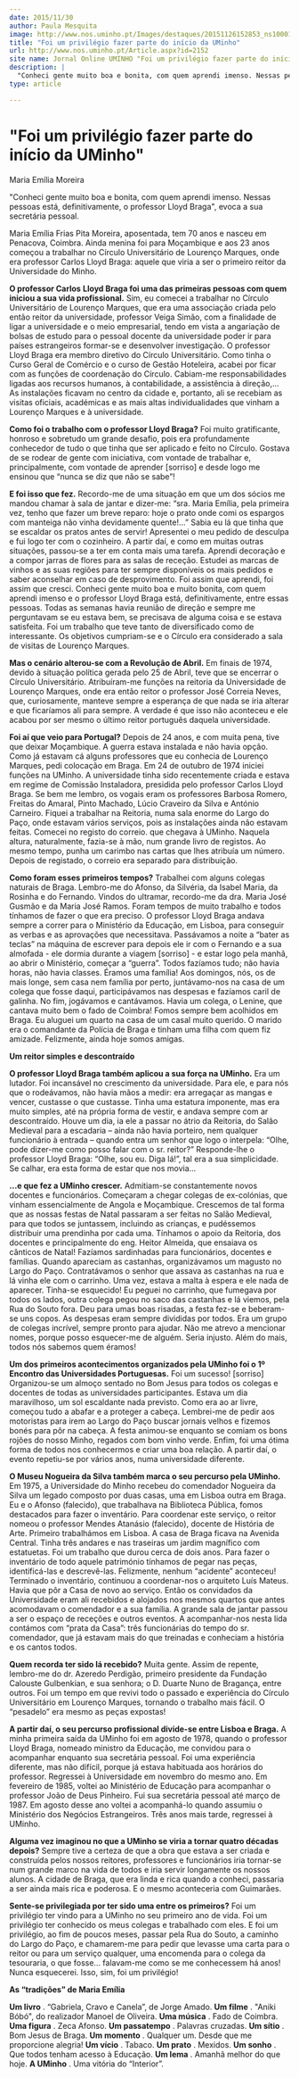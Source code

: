 ```yaml
---
date: 2015/11/30
author: Paula Mesquita
image: http://www.nos.uminho.pt/Images/destaques/20151126152853_ns10001.jpg
title: "Foi um privilégio fazer parte do início da UMinho"
url: http://www.nos.uminho.pt/Article.aspx?id=2152
site name: Jornal Online UMINHO "Foi um privilégio fazer parte do início da UMinho"
description: |
  "Conheci gente muito boa e bonita, com quem aprendi imenso. Nessas pessoas está, definitivamente, o professor Lloyd Braga", evoca a sua secretária pessoal.
type: article

---
```

# "Foi um privilégio fazer parte do início da UMinho"




Maria Emília Moreira

"Conheci gente muito boa e bonita, com quem aprendi imenso. Nessas pessoas está, definitivamente, o professor Lloyd Braga", evoca a sua secretária pessoal.

Maria Emília Frias Pita Moreira, aposentada, tem 70 anos e nasceu em Penacova, Coimbra. Ainda menina foi para Moçambique e aos 23 anos começou a trabalhar no Círculo Universitário de Lourenço Marques, onde era professor Carlos Lloyd Braga: aquele que viria a ser o primeiro reitor da Universidade do Minho.


**O professor Carlos**  **Lloyd Braga foi uma das primeiras pessoas com quem iniciou a sua vida profissional.** 
Sim, eu comecei a trabalhar no Círculo Universitário de Lourenço Marques, que era uma associação criada pelo então reitor da universidade, professor Veiga Simão, com a finalidade de ligar a universidade e o meio empresarial, tendo em vista a angariação de bolsas de estudo para o pessoal docente da universidade poder ir para países estrangeiros formar-se e desenvolver investigação. O professor Lloyd Braga era membro diretivo do Círculo Universitário. Como tinha o Curso Geral de Comércio e o curso de Gestão Hoteleira, acabei por ficar com as funções de coordenação do Círculo. Cabiam-me responsabilidades ligadas aos recursos humanos, à contabilidade, a assistência à direção,... As instalações ficavam no centro da cidade e, portanto, ali se recebiam as visitas oficiais, académicas e as mais altas individualidades que vinham a Lourenço Marques e à universidade.

**Como foi o trabalho com o professor Lloyd Braga?** 
Foi muito gratificante, honroso e sobretudo um grande desafio, pois era profundamente conhecedor de tudo o que tinha que ser aplicado e feito no Círculo. Gostava de se rodear de gente com iniciativa, com vontade de trabalhar e, principalmente, com vontade de aprender [sorriso] e desde logo me ensinou que “nunca se diz que não se sabe”!

**E foi isso que fez.** 
Recordo-me de uma situação em que um dos sócios me mandou chamar à sala de jantar e dizer-me: “sra. Maria Emília, pela primeira vez, tenho que fazer um breve reparo: hoje o prato onde comi os espargos com manteiga não vinha devidamente quente!...” Sabia eu lá que tinha que se escaldar os pratos antes de servir! Apresentei o meu pedido de desculpa e fui logo ter com o cozinheiro. A partir daí, e como em muitas outras situações, passou-se a ter em conta mais uma tarefa. Aprendi decoração e a compor jarras de flores para as salas de receção. Estudei as marcas de vinhos e as suas regiões para ter sempre disponíveis os mais pedidos e saber aconselhar em caso de desprovimento. Foi assim que aprendi, foi assim que cresci. Conheci gente muito boa e muito bonita, com quem aprendi imenso e o professor Lloyd Braga está, definitivamente, entre essas pessoas. Todas as semanas havia reunião de direção e sempre me perguntavam se eu estava bem, se precisava de alguma coisa e se estava satisfeita. Foi um trabalho que teve tanto de diversificado como de interessante. Os objetivos cumpriam-se e o Círculo era considerado a sala de visitas de Lourenço Marques.

**Mas o cenário alterou-se com a Revolução de Abril.** 
Em finais de 1974, devido à situação política gerada pelo 25 de Abril, teve que se encerrar o Círculo Universitário. Atribuíram-me funções na reitoria da Universidade de Lourenço Marques, onde era então reitor o professor José Correia Neves, que, curiosamente, manteve sempre a esperança de que nada se iria alterar e que ficaríamos ali para sempre. A verdade é que isso não aconteceu e ele acabou por ser mesmo o último reitor português daquela universidade.

**Foi aí que veio para Portugal?** 
Depois de 24 anos, e com muita pena, tive que deixar Moçambique. A guerra estava instalada e não havia opção. Como já estavam cá alguns professores que eu conhecia de Lourenço Marques, pedi colocação em Braga. Em 24 de outubro de 1974 iniciei funções na UMinho. A universidade tinha sido recentemente criada e estava em regime de Comissão Instaladora, presidida pelo professor Carlos Lloyd Braga. Se bem me lembro, os vogais eram os professores Barbosa Romero, Freitas do Amaral, Pinto Machado, Lúcio Craveiro da Silva e António Carneiro. Fiquei a trabalhar na Reitoria, numa sala enorme do Largo do Paço, onde estavam vários serviços, pois as instalações ainda não estavam feitas. Comecei no registo do correio. que chegava à UMinho. Naquela altura, naturalmente, fazia-se à mão, num grande livro de registos. Ao mesmo tempo, punha um carimbo nas cartas que lhes atribuía um número. Depois de registado, o correio era separado para distribuição.

**Como foram esses primeiros tempos?** 
Trabalhei com alguns colegas naturais de Braga. Lembro-me do Afonso, da Silvéria, da Isabel Maria, da Rosinha e do Fernando. Vindos do ultramar, recordo-me da dra. Maria José Gusmão e da Maria José Ramos. Foram tempos de muito trabalho e todos tínhamos de fazer o que era preciso. O professor Lloyd Braga andava sempre a correr para o Ministério da Educação, em Lisboa, para conseguir as verbas e as aprovações que necessitava. Passávamos a noite a “bater as teclas” na máquina de escrever para depois ele ir com o Fernando e a sua almofada - ele dormia durante a viagem [sorriso] - e estar logo pela manhã, ao abrir o Ministério, começar a “guerra”. Todos fazíamos tudo; não havia horas, não havia classes. Éramos uma família! Aos domingos, nós, os de mais longe, sem casa nem família por perto, juntávamo-nos na casa de um colega que fosse daqui, participávamos nas despesas e fazíamos caril de galinha. No fim, jogávamos e cantávamos. Havia um colega, o Lenine, que cantava muito bem o fado de Coimbra! Fomos sempre bem acolhidos em Braga. Eu aluguei um quarto na casa de um casal muito querido. O marido era o comandante da Polícia de Braga e tinham uma filha com quem fiz amizade. Felizmente, ainda hoje somos amigas.


**Um reitor simples e descontraído** 

**O professor Lloyd Braga também aplicou a sua força na UMinho.** 
Era um lutador. Foi incansável no crescimento da universidade. Para ele, e para nós que o rodeávamos, não havia mãos a medir: era arregaçar as mangas e vencer, custasse o que custasse. Tinha uma estatura imponente, mas era muito simples, até na própria forma de vestir, e andava sempre com ar descontraído. Houve um dia, ia ele a passar no átrio da Reitoria, do Salão Medieval para a escadaria – ainda não havia porteiro, nem qualquer funcionário à entrada – quando entra um senhor que logo o interpela: “Olhe, pode dizer-me como posso falar com o  sr. reitor?” Responde-lhe o professor Lloyd Braga: “Olhe, sou eu. Diga lá!”, tal era a sua simplicidade. Se calhar, era esta forma de estar que nos movia…

**…e que fez a UMinho crescer.** 
Admitiam-se constantemente novos docentes e funcionários. Começaram a chegar colegas de ex-colónias, que vinham essencialmente de Angola e Moçambique. Crescemos de tal forma que as nossas festas de Natal passaram a ser feitas no Salão Medieval, para que todos se juntassem, incluindo as crianças, e pudéssemos distribuir uma prendinha por cada uma. Tínhamos o apoio da Reitoria, dos docentes e principalmente do eng. Heitor Almeida, que ensaiava os cânticos de Natal! Fazíamos sardinhadas para funcionários, docentes e famílias. Quando apareciam as castanhas, organizávamos um magusto no Largo do Paço. Contratávamos o senhor que assava as castanhas na rua e lá vinha ele com o carrinho. Uma vez, estava a malta à espera e ele nada de aparecer. Tinha-se esquecido! Eu peguei no carrinho, que fumegava por todos os lados, outra colega pegou no saco das castanhas e lá viemos, pela Rua do Souto fora. Deu para umas boas risadas, a festa fez-se e beberam-se uns copos. As despesas eram sempre divididas por todos. Era um grupo de colegas incrível, sempre pronto para ajudar. Não me atrevo a mencionar nomes, porque posso esquecer-me de alguém. Seria injusto. Além do mais, todos nós sabemos quem éramos!

**Um dos primeiros acontecimentos organizados pela UMinho foi o 1º Encontro das Universidades Portuguesas.** 
Foi um sucesso! [sorriso] Organizou-se um almoço sentado no Bom Jesus para todos os colegas e docentes de todas as universidades participantes. Estava um dia maravilhoso, um sol escaldante nada previsto. Como era ao ar livre, começou tudo a abafar e a proteger a cabeça. Lembrei-me de pedir aos motoristas para irem ao Largo do Paço buscar jornais velhos e fizemos bonés para pôr na cabeça. A festa animou-se enquanto se comiam os bons rojões do nosso Minho, regados com bom vinho verde. Enfim, foi uma ótima forma de todos nos conhecermos e criar uma boa relação. A partir daí, o evento repetiu-se por vários anos, numa universidade diferente.

**O Museu Nogueira da Silva também marca o seu percurso pela UMinho.** 
Em 1975, a Universidade do Minho recebeu do comendador Nogueira da Silva um legado composto por duas casas, uma em Lisboa outra em Braga. Eu e o Afonso (falecido), que trabalhava na Biblioteca Pública, fomos destacados para fazer o inventário. Para coordenar este serviço, o reitor nomeou o professor Mendes Atanásio (falecido), docente de História de Arte. Primeiro trabalhámos em Lisboa. A casa de Braga ficava na Avenida Central. Tinha três andares e nas traseiras um jardim magnífico com estatuetas. Foi um trabalho que durou cerca de dois anos. Para fazer o inventário de todo aquele património tínhamos de pegar nas peças, identificá-las e descrevê-las. Felizmente, nenhum “acidente” aconteceu! Terminado o inventário, continuou a coordenar-nos o arquiteto Luís Mateus. Havia que pôr a Casa de novo ao serviço. Então os convidados da Universidade eram ali recebidos e alojados nos mesmos quartos que antes acomodavam o comendador e a sua família. A grande sala de jantar passou a ser o espaço de receções e outros eventos. A acompanhar-nos nesta lida contámos com “prata da Casa”: três funcionárias do tempo do sr. comendador, que já estavam mais do que treinadas e conheciam a história e os cantos todos.

**Quem recorda ter sido lá recebido?** 
Muita gente. Assim de repente, lembro-me do dr. Azeredo Perdigão, primeiro presidente da Fundação Calouste Gulbenkian, e sua senhora; o D. Duarte Nuno de Bragança, entre outros. Foi um tempo em que revivi todo o passado e experiência do Círculo Universitário em Lourenço Marques, tornando o trabalho mais fácil. O “pesadelo” era mesmo as peças expostas!

**A partir daí, o seu percurso profissional divide-se entre Lisboa e Braga.** 
A minha primeira saída da UMinho foi em agosto de 1978, quando o professor Lloyd Braga, nomeado ministro da Educação, me convidou para o acompanhar enquanto sua secretária pessoal. Foi uma experiência diferente, mas não difícil, porque já estava habituada aos horários do professor. Regressei à Universidade em novembro do mesmo ano. Em fevereiro de 1985, voltei ao Ministério de Educação para acompanhar o professor João de Deus Pinheiro. Fui sua secretária pessoal até março de 1987. Em agosto desse ano voltei a acompanhá-lo quando assumiu o Ministério dos Negócios Estrangeiros. Três anos mais tarde, regressei à UMinho.

**Alguma vez imaginou no que a UMinho se viria a tornar quatro décadas depois?** 
Sempre tive a certeza de que a obra que estava a ser criada e construída pelos nossos reitores, professores e funcionários iria tornar-se num grande marco na vida de todos e iria servir longamente os nossos alunos. A cidade de Braga, que era linda e rica quando a conheci, passaria a ser ainda mais rica e poderosa. E o mesmo aconteceria com Guimarães.

**Sente-se privilegiada por ter sido uma entre os primeiros?** 
Foi um privilégio ter vindo para a UMinho no seu primeiro ano de vida. Foi um privilégio ter conhecido os meus colegas e trabalhado com eles. E foi um privilégio, ao fim de poucos meses, passar pela Rua do Souto, a caminho do Largo do Paço, e chamarem-me para pedir que levasse uma carta para o reitor ou para um serviço qualquer, uma encomenda para o colega da tesouraria, o que fosse… falavam-me como se me conhecessem há anos! Nunca esquecerei. Isso, sim, foi um privilégio!


**As “tradições” de Maria Emília** 

**Um livro** . “Gabriela, Cravo e Canela”, de Jorge Amado.
**Um filme** . "Aniki Bóbó", do realizador Manoel de Oliveira.
**Uma música** . Fado de Coimbra.
**Uma figura** . Zeca Afonso.
**Um passatempo** . Palavras cruzadas.
**Um sítio** . Bom Jesus de Braga.
**Um momento** . Qualquer um. Desde que me proporcione alegria!
**Um vício** . Tabaco.
**Um prato** . Mexidos.
**Um sonho** . Que todos tenham acesso à Educação.
**Um lema** . Amanhã melhor do que hoje.
**A UMinho** . Uma vitória do “Interior”.
